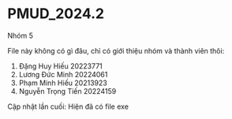 # PMUD_2024.2

Nhóm 5

File này không có gì đâu, chỉ có giới thiệu nhóm và thành viên thôi:
1. Đặng Huy Hiếu  20223771
2. Lương Đức Minh 20224061
3. Phạm Minh Hiếu  20213923
4. Nguyễn Trọng Tiến  20224159

Cập nhật lần cuối: Hiện đã có file exe

